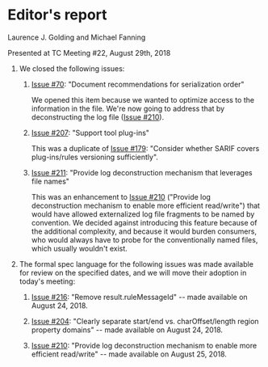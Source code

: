 # Editor's report

Laurence J. Golding and Michael Fanning

Presented at TC Meeting #22, August 29th, 2018

1. We closed the following issues:

    1. [Issue #70](https://github.com/oasis-tcs/sarif-spec/issues/70): "Document recommendations for serialization order"

        We opened this item because we wanted to optimize access to the information in the file. We're now going to address that by deconstructing the log file ([Issue #210](https://github.com/oasis-tcs/sarif-spec/issues/210)).

    1. [Issue #207](https://github.com/oasis-tcs/sarif-spec/issues/207): "Support tool plug-ins"

        This was a duplicate of [Issue #179](https://github.com/oasis-tcs/sarif-spec/issues/179): "Consider whether SARIF covers plug-ins/rules versioning sufficiently".

    1. [Issue #211](https://github.com/oasis-tcs/sarif-spec/issues/211): "Provide log deconstruction mechanism that leverages file names"

        This was an enhancement to [Issue #210](https://github.com/oasis-tcs/sarif-spec/issues/210) ("Provide log deconstruction mechanism to enable more efficient read/write") that would have allowed externalized log file fragments to be named by convention. We decided against introducing this feature because of the additional complexity, and because it would burden consumers, who would always have to probe for the conventionally named files, which usually wouldn't exist.

1. The formal spec language for the following issues was made available for review on the specified dates, and we will move their adoption in today's meeting:

    1. [Issue #216](https://github.com/oasis-tcs/sarif-spec/issues/216): "Remove result.ruleMessageId" -- made available on August 24, 2018.

    2. [Issue #204](https://github.com/oasis-tcs/sarif-spec/issues/204): "Clearly separate start/end vs. charOffset/length region property domains" -- made available on August 24, 2018.

    3. [Issue #210](https://github.com/oasis-tcs/sarif-spec/issues/210): "Provide log deconstruction mechanism to enable more efficient read/write" -- made available on August 25, 2018.
